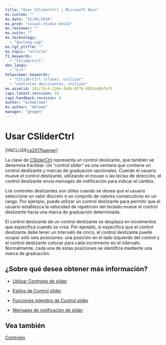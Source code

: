 ```yaml
---
title: "Usar CSliderCtrl | Microsoft Docs"
ms.custom: ""
ms.date: "12/05/2016"
ms.prod: "visual-studio-dev14"
ms.reviewer: ""
ms.suite: ""
ms.technology: 
  - "devlang-cpp"
ms.tgt_pltfrm: ""
ms.topic: "article"
f1_keywords: 
  - "CSliderCtrl"
dev_langs: 
  - "C++"
helpviewer_keywords: 
  - "CSliderCtrl (clase), utilizar"
  - "controles deslizantes, utilizar"
ms.assetid: 242c7bcd-126e-4b9b-8f76-8082ad06fe73
caps.latest.revision: 10
caps.handback.revision: 6
author: "mikeblome"
ms.author: "mblome"
manager: "ghogen"
---
```

# Usar CSliderCtrl
[!INCLUDE[vs2017banner](../assembler/inline/includes/vs2017banner.md)]

La clase de [CSliderCtrl](../mfc/reference/csliderctrl-class.md) representa un control deslizante, que también se denomina trackbar.  Un “control slider” es una ventana que contiene un control deslizante y marcas de graduación opcionales.  Cuando el usuario mueve el control deslizante, utilizando el mouse o las teclas de dirección, el control deslizante envía mensajes de notificación para indicar el cambio.  
  
 Los controles deslizantes son útiles cuando se desea que el usuario seleccione un valor discreto o un conjunto de valores consecutivos en un rango.  Por ejemplo, puede utilizar un control deslizante para permitir que el usuario establezca la velocidad de repetición del teclado mueve el control deslizante hacia una marca de graduación determinada.  
  
 El control deslizante de un control deslizante se desplaza en incrementos que especifica cuando se crea.  Por ejemplo, si especifica que el control deslizante debe tener un intervalo de cinco, el control deslizante puede ocupar sólo seis posiciones: una posición en el lado izquierdo del control y el control deslizante colocar para cada incremento en el intervalo.  Normalmente, cada una de estas posiciones se identifica mediante una marca de graduación.  
  
## ¿Sobre qué desea obtener más información?  
  
-   [Utilizar Controles de slider](../mfc/using-slider-controls.md)  
  
-   [Estilos de Control slider](../mfc/slider-control-styles.md)  
  
-   [Funciones miembro de Control slider](../mfc/slider-control-member-functions.md)  
  
-   [Mensajes de notificación de slider](../mfc/slider-notification-messages.md)  
  
## Vea también  
 [Controles](../mfc/controls-mfc.md)
